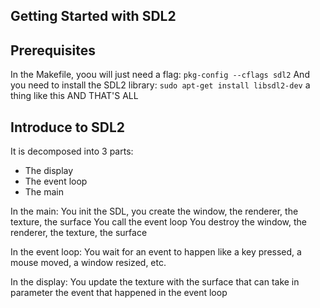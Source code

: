 ## Getting Started with SDL2

## Prerequisites

In the Makefile, yoou will just need a flag:
`pkg-config --cflags sdl2`
And you need to install the SDL2 library:
`sudo apt-get install libsdl2-dev`
a thing like this
AND THAT'S ALL

## Introduce to SDL2

It is decomposed into 3 parts:
- The display
- The event loop
- The main

In the main: You init the SDL, you create the window, the renderer, the texture, the surface
You call the event loop
You destroy the window, the renderer, the texture, the surface

In the event loop: You wait for an event to happen
like a key pressed, a mouse moved, a window resized, etc.

In the display: You update the texture with the surface that can take in parameter the event that happened in the event loop
